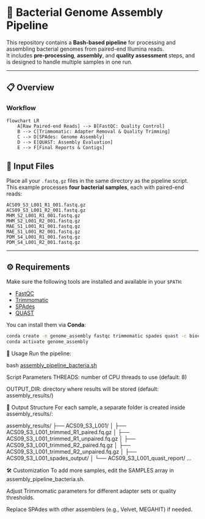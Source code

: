 # 🧬 Bacterial Genome Assembly Pipeline

This repository contains a **Bash-based pipeline** for processing and assembling bacterial genomes from paired-end Illumina reads.  
It includes **pre-processing**, **assembly**, and **quality assessment** steps, and is designed to handle multiple samples in one run.

---

## 📋 Overview

### **Workflow**

```mermaid
flowchart LR
    A[Raw Paired-end Reads] --> B[FastQC: Quality Control]
    B --> C[Trimmomatic: Adapter Removal & Quality Trimming]
    C --> D[SPAdes: Genome Assembly]
    D --> E[QUAST: Assembly Evaluation]
    E --> F[Final Reports & Contigs]
```


## 📂 Input Files

Place all your `.fastq.gz` files in the same directory as the pipeline script.  
This example processes **four bacterial samples**, each with paired-end reads:

```
ACS09_S3_L001_R1_001.fastq.gz
ACS09_S3_L001_R2_001.fastq.gz
MHM_S2_L001_R1_001.fastq.gz
MHM_S2_L001_R2_001.fastq.gz
MAE_S1_L001_R1_001.fastq.gz
MAE_S1_L001_R2_001.fastq.gz
PDM_S4_L001_R1_001.fastq.gz
PDM_S4_L001_R2_001.fastq.gz
```


---

## ⚙️ Requirements

Make sure the following tools are installed and available in your `$PATH`:

- [FastQC](https://www.bioinformatics.babraham.ac.uk/projects/fastqc/)
- [Trimmomatic](http://www.usadellab.org/cms/?page=trimmomatic)
- [SPAdes](https://cab.spbu.ru/software/spades/)
- [QUAST](http://quast.sourceforge.net/)

You can install them via **Conda**:

```bash
conda create -n genome_assembly fastqc trimmomatic spades quast -c bioconda
conda activate genome_assembly
```

🚀 Usage
Run the pipeline:

bash [assembly_pipeline_bacteria.sh](https://github.com/sergiodealencar/bioinformatics-engineering-portfolio/blob/main/bash-genome-assembly-pipeline/assembly_pipeline_bacteria.sh)

Script Parameters
THREADS: number of CPU threads to use (default: 8)

OUTPUT_DIR: directory where results will be stored (default: assembly_results/)

📁 Output Structure
For each sample, a separate folder is created inside assembly_results/:

assembly_results/
├── ACS09_S3_L001/
│   ├── ACS09_S3_L001_trimmed_R1_paired.fq.gz
│   ├── ACS09_S3_L001_trimmed_R1_unpaired.fq.gz
│   ├── ACS09_S3_L001_trimmed_R2_paired.fq.gz
│   ├── ACS09_S3_L001_trimmed_R2_unpaired.fq.gz
│   ├── ACS09_S3_L001_spades_output/
│   └── ACS09_S3_L001_quast_report/
...

🛠 Customization
To add more samples, edit the SAMPLES array in assembly_pipeline_bacteria.sh.

Adjust Trimmomatic parameters for different adapter sets or quality thresholds.

Replace SPAdes with other assemblers (e.g., Velvet, MEGAHIT) if needed.




